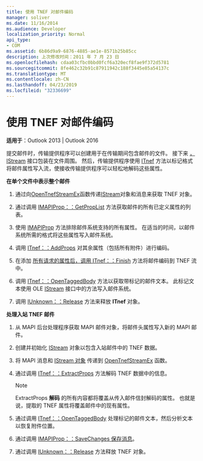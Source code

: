 ```yaml
---
title: 使用 TNEF 对邮件编码
manager: soliver
ms.date: 11/16/2014
ms.audience: Developer
localization_priority: Normal
api_type:
- COM
ms.assetid: 6b86d9a9-6876-4885-ae1e-8571b25b85cc
description: 上次修改时间：2011 年 7 月 23 日
ms.openlocfilehash: cdaa03cfbc0bbd0fcf6a320ecf8fae9f372d5781
ms.sourcegitcommit: 8fe462c32b91c87911942c188f3445e85a54137c
ms.translationtype: MT
ms.contentlocale: zh-CN
ms.lasthandoff: 04/23/2019
ms.locfileid: "32336699"
---
```

# <a name="encoding-a-message-with-tnef"></a>使用 TNEF 对邮件编码

**适用于**：Outlook 2013 | Outlook 2016 
  
提交邮件时，传输提供程序可以创建用于在传输期间包含邮件的文件。 接下来 [，IStream](https://msdn.microsoft.com/library/aa380034%28VS.85%29.aspx) 接口包装在文件周围。 然后，传输提供程序使用 [ITnef](itnefiunknown.md) 方法以标记格式将邮件属性写入流，使接收传输提供程序可以轻松地解码这些属性。 
  
**在单个文件中表示整个邮件**
  
1. 通过向[OpenTnefStreamEx](opentnefstreamex.md)函数传递[IStream](https://msdn.microsoft.com/library/aa380034%28VS.85%29.aspx)对象和消息来获取 TNEF 对象。 
    
2. 通过调用 [IMAPIProp：：GetPropList](imapiprop-getproplist.md) 方法获取邮件的所有已定义属性的列表。 
    
3. 使用 [IMAPIProp](imapipropiunknown.md) 方法排除邮件系统支持的所有属性。 在适当的时间，以邮件系统所需的格式将这些属性写入邮件系统。 
    
4. 调用 [ITnef：：AddProps](itnef-addprops.md) 对其余属性（包括所有附件）进行编码。 
    
5. 在添加 [所有请求的属性后，调用 ITnef：：Finish](itnef-finish.md) 方法将邮件编码到 TNEF 流中。 
    
6. 调用 [ITnef：：OpenTaggedBody](itnef-opentaggedbody.md) 方法以获取带标记的邮件文本。 此标记文本使用 OLE [IStream](https://msdn.microsoft.com/library/aa380034%28VS.85%29.aspx) 接口中的方法写入邮件系统。 
    
7. 调用 [IUnknown：：Release](https://msdn.microsoft.com/library/ms682317%28VS.85%29.aspx) 方法来释放 **ITnef** 对象。 
    
**处理入站 TNEF 邮件**
  
1. 从 MAPI 后台处理程序获取 MAPI 邮件对象，将邮件头属性写入新的 MAPI 邮件。
    
2. 创建并初始化 [IStream](https://msdn.microsoft.com/library/aa380034%28VS.85%29.aspx) 对象以包含入站邮件中的 TNEF 数据。 
    
3. 将 MAPI 消息和 [IStream 对象](https://msdn.microsoft.com/library/aa380034%28VS.85%29.aspx) 传递到 [OpenTnefStreamEx](opentnefstreamex.md) 函数。 
    
4. 通过调用 [ITnef：：ExtractProps](itnef-extractprops.md) 方法解码 TNEF 数据中的信息。 
    
   > [!NOTE]
   > ExtractProps **解码** 的所有内容都将覆盖从传入邮件信封解码的属性。 也就是说，提取的 TNEF 属性将覆盖邮件中的现有属性。 
  
5. 通过调用 [ITnef：：OpenTaggedBody](itnef-opentaggedbody.md) 处理标记的邮件文本，然后分析文本以恢复附件位置。 
    
6. 通过调用 [IMAPIProp：：SaveChanges 保存消息](imapiprop-savechanges.md)。
    
7. 通过调用 [IUnknown：：Release](https://msdn.microsoft.com/library/ms682317%28VS.85%29.aspx) 方法释放 TNEF 对象。 
    

